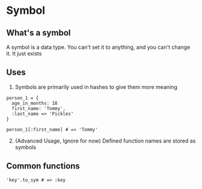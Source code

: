# Symbol

## What's a symbol
A symbol is a data type.  You can't set it to anything, and you can't change it.  It just exists  

## Uses
1) Symbols are primarily used in hashes to give them more meaning  
```
person_1 = {
  age_in_months: 18
  first_name: 'Tommy',
  :last_name => 'Pickles'
}

person_1[:first_name] # => 'Tommy'
```

2) (Advanced Usage, Ignore for now) Defined function names are stored as symbols  


## Common functions
```
'key'.to_sym # => :key
```
